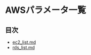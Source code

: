 # AWSパラメータ一覧
## 目次
- [ec2_list.md](https://github.com/X-ConnectNetworks/test/blob/main/docs/ec2_list.md)
- [rds_list.md](https://github.com/X-ConnectNetworks/test/blob/main/docs/rds_list.md)
